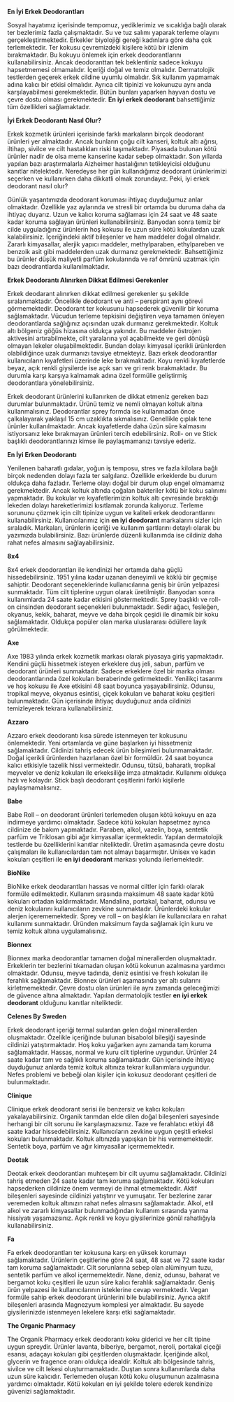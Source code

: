 **En İyi Erkek Deodorantları**

  

Sosyal hayatımız içerisinde tempomuz, yediklerimiz ve sıcaklığa bağlı olarak ter bezlerimiz fazla çalışmaktadır. Su ve tuz salımı yaparak terleme olayını gerçekleştirmektedir. Erkekler biyolojiği gereği kadınlara göre daha çok terlemektedir. Ter kokusu çevremizdeki kişilere kötü bir izlenim bırakmaktadır. Bu kokuyu önlemek için erkek deodorantlarını kullanabilirsiniz. Ancak deodoranttan tek beklentiniz sadece kokuyu hapsetmemesi olmamalıdır. İçeriği doğal ve temiz olmalıdır. Dermatolojik testlerden geçerek erkek cildine uyumlu olmalıdır. Sık kullanım yapmamak adına kalıcı bir etkisi olmalıdır. Ayrıca cilt tipinizi ve kokunuzu aynı anda karşılayabilmesi gerekmektedir. Bütün bunları yaparken hayvan dostu ve çevre dostu olması gerekmektedir. **En iyi erkek deodorant** bahsettiğimiz tüm özellikleri sağlamaktadır.

  

**İyi Erkek Deodorantı Nasıl Olur?**

  

Erkek kozmetik ürünleri içerisinde farklı markaların birçok deodorant ürünleri yer almaktadır. Ancak bunların çoğu cilt kanseri, koltuk altı ağrısı, iltihap, sivilce ve cilt hastalıkları riski taşımaktadır. Piyasada bulunan kötü ürünler nadir de olsa meme kanserine kadar sebep olmaktadır. Son yıllarda yapılan bazı araştırmalarla Aizheimer hastalığının tetikleyicisi olduğunu kanıtlar nitelektedir. Neredeyse her gün kullandığımız deodorant ürünlerimizi seçerken ve kullanırken daha dikkatli olmak zorundayız. Peki, iyi erkek deodorant nasıl olur?

  

Günlük yaşantımızda deodorant koruması ihtiyaç duyduğumuz anlar olmaktadır. Özellikle yaz aylarında ve stresli bir ortamda bu duruma daha da ihtiyaç duyarız. Uzun ve kalıcı koruma sağlaması için 24 saat ve 48 saate kadar koruma sağlayan ürünleri kullanabilirsiniz. Banyodan sonra temiz bir cilde uyguladığınız ürünlerin hoş kokusu ile uzun süre kötü kokulardan uzak kalabilirsiniz. İçeriğindeki aktif bileşenler ve ham maddeler doğal olmalıdır. Zararlı kimyasallar, alerjik yapıcı maddeler, methylparaben, ethylpareben ve benzoik asit gibi maddelerden uzak durmanız gerekmektedir. Bahsettiğimiz bu ürünler düşük maliyetli parfüm kokularında ve raf ömrünü uzatmak için bazı deodrantlarda kullanılmaktadır.

  

**Erkek Deodorantı Alınırken Dikkat Edilmesi Gerekenler**

  

Erkek deodarant alınırken dikkat edilmesi gerekenler şu şekilde sıralanmaktadır. Öncelikle deodorant ve anti – perspirant aynı görevi görmemektedir. Deodorant ter kokusunu hapsederek güvenilir bir koruma sağlamaktadır. Vücudun terleme tepkisini değiştiren veya tamamen önleyen deodorantlarda sağlığınız açısından uzak durmanız gerekmektedir. Koltuk altı bölgeniz göğüs hizasına oldukça yakındır. Bu maddeler östrojen aktivesini artırabilmekte, cilt yaralarına yol açabilmekte ve geri dönüşü olmayan lekeler oluşabilmektedir. Bundan dolayı kimyasal içerikli ürünlerden olabildiğince uzak durmanızı tavsiye etmekteyiz. Bazı erkek deodorantlar kullanıcıların kıyafetleri üzerinde leke bırakmaktadır. Koyu renkli kıyafetlerde beyaz, açık renkli giysilerde ise açık sarı ve gri renk bırakmaktadır. Bu durumla karşı karşıya kalmamak adına özel formülle geliştirmiş deodorantlara yönelebilirsiniz.

  

Erkek deodorant ürünlerini kullanırken de dikkat etmeniz gereken bazı durumlar bulunmaktadır. Ürünü temiz ve nemli olmayan koltuk altına kullanmalısınız. Deodorantlar sprey formda ise kullanmadan önce çalkalayarak yaklaşıl 15 cm uzaklıkta sıkmalısınız. Genellikle çıplak tene ürünler kullanılmaktadır. Ancak kıyafetlerde daha üzün süre kalmasını istiyorsanız leke bırakmayan ürünleri tercih edebilirsiniz. Roll- on ve Stick başlıklı deodorantlarınızı kimse ile paylaşmamanızı tavsiye ederiz.

  

**En İyi Erken Deodorantı**

  

Yenilenen baharatlı gıdalar, yoğun iş temposu, stres ve fazla kilolara bağlı birçok nedenden dolayı fazla ter salgılarız. Özellikle erkeklerde bu durum oldukça daha fazladır. Terleme olayı doğal bir durum olup engel olmamamız gerekmektedir. Ancak koltuk altında çoğalan bakteriler kötü bir koku salınımı yapmaktadır. Bu kokular ve kıyafetlerimizin koltuk altı çevresinde bıraktığı lekeden dolayı hareketlerimizi kısıtlamak zorunda kalıyoruz. Terleme sorununu çözmek için cilt tipinize uygun ve kaliteli erkek deodorantlarını kullanabilirsiniz. Kullanıcılarımız için **en iyi deodorant** markalarını sizler için sıraladık. Markaları, ürünlerin içeriği ve kullanım şartlarını detaylı olarak bu yazımızda bulabilirsiniz. Bazı ürünlerde düzenli kullanımda ise cildiniz daha rahat nefes almasını sağlayabilirsiniz.

  

**8x4**

  

8x4 erkek deodorantları ile kendinizi her ortamda daha güçlü hissedebilirsiniz. 1951 yılına kadar uzanan deneyimli ve köklü bir geçmişe sahiptir. Deodorant seçeneklerinde kullanıcılarına geniş bir ürün yelpazesi sunmaktadır. Tüm cilt tiplerine uygun olarak üretilmiştir. Banyodan sonra kullanımlarda 24 saate kadar etkisini göstermektedir. Sprey başlıklı ve roll-on cinsinden deodorant seçenekleri bulunmaktadır. Sedir ağacı, fesleğen, okyanus, kekik, baharat, meyve ve daha birçok çeşidi ile dinamik bir koku sağlamaktadır. Oldukça popüler olan marka uluslararası ödüllere layık görülmektedir.

  

**Axe**

  

Axe 1983 yılında erkek kozmetik markası olarak piyasaya giriş yapmaktadır. Kendini güçlü hissetmek isteyen erkeklere duş jeli, sabun, parfüm ve deodorant ürünleri sunmaktadır. Sadece erkeklere özel bir marka olması deodorantlarında özel kokuları beraberinde getirmektedir. Yenilikçi tasarımı ve hoş kokusu ile Axe etkisini 48 saat boyunca yaşayabilirsiniz. Odunsu, tropikal meyve, okyanus esintisi, çiçek kokuları ve baharat koku çeşitleri bulunmaktadır. Gün içerisinde ihtiyaç duyduğunuz anda cildinizi temizleyerek tekrara kullanabilirsiniz.

  

**Azzaro**

  

Azzaro erkek deodorantı kısa sürede istenmeyen ter kokusunu önlemektedir. Yeni ortamlarda ve güne başlarken iyi hissetmeniz sağlamaktadır. Cildinizi tahriş edecek ürün bileşimleri bulunmamaktadır. Doğal içerikli ürünlerden hazırlanan özel bir formüldür. 24 saat boyunca kalıcı etkisiyle tazelik hissi vermektedir. Odunsu, tütsü, baharatlı, tropikal meyveler ve deniz kokuları ile erkeksiliğe imza atmaktadır. Kullanımı oldukça hızlı ve kolaydır. Stick başlı deodorant çeşitlerini farklı kişilerle paylaşmamalısınız.

  

**Babe**

  

Babe Roll – on deodorant ürünleri terlemeden oluşan kötü kokuyu en aza indirmeye yardımcı olmaktadır. Sadece kötü kokuları hapsetmez ayrıca cildinize de bakım yapmaktadır. Paraben, alkol, vazelin, boya, sentetik parfüm ve Triklosan gibi ağır kimyasallar içermektedir. Yapılan dermatolojik testlerde bu özelliklerini kanıtlar niteliktedir. Üretim aşamasında çevre dostu çalışmaları ile kullanıcılardan tam not almayı başarmıştır. Unisex ve kadın kokuları çeşitleri ile **en iyi deodorant** markası yolunda ilerlemektedir.

  

**BioNike**

  

BioNike erkek deodarantları hassas ve normal ciltler için farklı olarak formüle edilmektedir. Kullanım sırasında maksimum 48 saate kadar kötü kokuları ortadan kaldırmaktadır. Mandalina, portakal, baharat, odunsu ve deniz kokularını kullanıcıların zevkine sunmaktadır. Ürünlerdeki kokular alerjen içerememektedir. Sprey ve roll – on başlıkları ile kullanıcılara en rahat kullanımı sunmaktadır. Üründen maksimum fayda sağlamak için kuru ve temiz koltuk altına uygulamalısınız.

  

**Bionnex**

  

Bionnex marka deodorantlar tamamen doğal minerallerden oluşmaktadır. Erkeklerin ter bezlerini tıkamadan oluşan kötü kokunun azalmasına yardımcı olmaktadır. Odunsu, meyve tadında, deniz esintisi ve fresh kokuları ile ferahlık sağlamaktadır. Bionnex ürünleri aşamasında yer altı sularını kirletmemektedir. Çevre dostu olan ürünleri ile aynı zamanda geleceğimizi de güvence altına almaktadır. Yapılan dermatolojik testler **en iyi erkek deodorant** olduğunu kanıtlar niteliktedir.

  

**Celenes By Sweden**

  

Erkek deodorant içeriği termal sulardan gelen doğal minerallerden oluşmaktadır. Özelikle içeriğinde bulunan bisabolol bileşiği sayesinde cildinizi yatıştırmaktadır. Hoş koku yağarken aynı zamanda tam koruma sağlamaktadır. Hassas, normal ve kuru cilt tiplerine uygundur. Ürünler 24 saate kadar tam ve sağlıklı koruma sağlamaktadır. Gün içerisinde ihtiyaç duyduğunuz anlarda temiz koltuk altınıza tekrar kullanımlara uygundur. Nefes problemi ve bebeği olan kişiler için kokusuz deodorant çeşitleri de bulunmaktadır.

  

**Clinique**

  

Clinique erkek deodorant serisi ile benzersiz ve kalıcı kokuları yakalayabilirsiniz. Organik tarımdan elde dilen doğal bileşenleri sayesinde herhangi bir cilt sorunu ile karşılaşmazsınız. Taze ve ferahlatıcı etkiyi 48 saate kadar hissedebilirsiniz. Kullanıcıların zevkine uygun çeşitli erkeksi kokuları bulunmaktadır. Koltuk altınızda yapışkan bir his vermemektedir. Sentetik boya, parfüm ve ağır kimyasallar içermemektedir.

  

**Deotak**

  

Deotak erkek deodorantları muhteşem bir cilt uyumu sağlamaktadır. Cildinizi tahriş etmeden 24 saate kadar tam koruma sağlamaktadır. Kötü kokuları hapsederken cildinize önem vermeyi de ihmal etmemektedir. Aktif bileşenleri sayesinde cildinizi yatıştırır ve yumuşatır. Ter bezlerine zarar veremeden koltuk altınızın rahat nefes almasını sağlamaktadır. Alkol, etil alkol ve zararlı kimyasallar bulunmadığından kullanım sırasında yanma hissiyatı yaşamazsınız. Açık renkli ve koyu giysilerinize gönül rahatlığıyla kullanabilirsiniz.

  

  

**Fa**

  

Fa erkek deodorantları ter kokusuna karşı en yüksek korumayı sağlamaktadır. Ürünlerin çeşitlerine göre 24 saat, 48 saat ve 72 saate kadar tam koruma sağlamaktadır. Cilt sorunlarına sebep olan alüminyum tuzu, sentetik parfüm ve alkol içermemektedir. Nane, deniz, odunsu, baharat ve bergamot koku çeşitleri ile uzun süre kalıcı ferahlık sağlamaktadır. Geniş ürün yelpazesi ile kullanıcılarının isteklerine cevap vermektedir. Vegan formüle sahip erkek deodorant ürünlerini bile bulabilirsiniz. Ayrıca aktif bileşenleri arasında Magnezyum komplesi yer almaktadır. Bu sayede giysilerinizde istenmeyen lekelere karşı etki sağlamaktadır.

  

**The Organic Pharmacy**

  

The Organik Pharmacy erkek deodorantı koku giderici ve her cilt tipine uygun spreydir. Ürünler lavanta, biberiye, bergamot, neroli, portakal çiçeği esansı, adaçayı kokuları gibi çeşitlerden oluşmaktadır. İçeriğinde alkol, glycerin ve fragence oranı oldukça idealdir. Koltuk altı bölgesinde tahriş, sivilce ve cilt lekesi oluşturmamaktadır. Duştan sonra kullanımlarda daha uzun süre kalıcıdır. Terlemeden oluşan kötü koku oluşumunun azalmasına yardımcı olmaktadır. Kötü kokuları en iyi şekilde tolere ederek kendinize güvenizi sağlamaktadır.